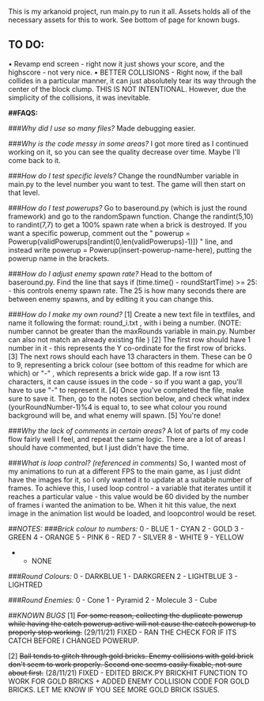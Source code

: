 This is my arkanoid project, run main.py to run it all. Assets holds all of the necessary assets for this to work. See bottom of page for known bugs. 

## TO DO:  

• Revamp end screen - right now it just shows your score, and the highscore - not very nice. 
• BETTER COLLISIONS - Right now, if the ball collides in a particular manner, it can just absolutely tear its way through the center of the block clump. THIS IS NOT INTENTIONAL. However, due the simplicity of the collisions, it was inevitable. 

**##FAQS:**

###*Why did I use so many files?* 
Made debugging easier. 

###*Why is the code messy in some areas?*
I got more tired as I continued working on it, so you can see the quality decrease over time. Maybe I'll come back to it. 

###*How do I test specific levels?*
Change the roundNumber variable in main.py to the level number you want to test. The game will then start on that level. 

###*How do I test powerups?*
Go to baseround.py (which is just the round framework) and go to the randomSpawn function. Change the randint(5,10) to randint(7,7) to get a 100% spawn rate when a brick is destroyed. If you want a specific powerup, comment out the " powerup = Powerup(validPowerups[randint(0,len(validPowerups)-1)]) " line, and instead write powerup = Powerup(insert-powerup-name-here), putting the powerup name in the brackets.

###*How do I adjust enemy spawn rate?*
Head to the bottom of baseround.py. Find the line that says if (time.time() - roundStartTime) >= 25:  - this controls enemy spawn rate. The 25 is how many seconds there are between enemy spawns, and by editing it you can change this. 

###*How do I make my own round?* 
[1] Create a new text file in textfiles, and name it following the format: round_i.txt , with i being a number. (NOTE: number cannot be greater than the maxRounds variable in main.py. Number can also not match an already existing file )
[2] The first row should have 1 number in it - this represents the Y co-ordinate for the first row of bricks. 
[3] The next rows should each have 13 characters in them. These can be 0 to 9, representing a brick colour (see bottom of this readme for which are which) or "-" , which represents a brick wide gap. If a row isnt 13 characters, it can cause issues in the code - so if you want a gap, you'll have to use "-" to represent it.
[4] Once you've completed the file, make sure to save it. Then, go to the notes section below, and check what index (yourRoundNumber-1)%4 is equal to, to see what colour you round background will be, and what enemy will spawn. 
[5] You're done! 

###*Why the lack of comments in certain areas?*
A lot of parts of my code flow fairly well I feel, and repeat the same logic. There are a lot of areas I should have commented, but I just didn't have the time. 

###*What is loop control? (referenced in comments)*
So, I wanted most of my animations to run at a different FPS to the main game, as I just didnt have the images for it, so I only wanted it to update at a suitable number of frames. To achieve this, I used loop control - a variable that iterates untill it reaches a particular value - this value would be 60 divided by the number of frames i wanted the animation to be. When it hit this value, the next image in the animation list would be loaded, and loopcontrol would be reset.  



##*NOTES:*
###*Brick colour to numbers:*
0 - BLUE
1 - CYAN
2 - GOLD
3 - GREEN
4 - ORANGE
5 - PINK
6 - RED
7 - SILVER
8 - WHITE
9 - YELLOW
- - NONE

###*Round Colours:*
0 - DARKBLUE
1 - DARKGREEN
2 - LIGHTBLUE
3 - LIGHTRED

###*Round Enemies:*
0 - Cone
1 - Pyramid
2 - Molecule
3 - Cube 




##*KNOWN BUGS*
[1] ~~For some reason, collecting the duplicate powerup while having the catch powerup active will not cause the catcch powerup to properly stop working.~~ (29/11/21) FIXED - RAN THE CHECK FOR IF ITS CATCH BEFORE I CHANGED POWERUP. 

[2] ~~Ball tends to glitch through gold bricks. Enemy collisions with gold brick don't seem to work properly. Second one seems easily fixable, not sure about first.~~ (28/11/21) FIXED - EDITED BRICK.PY BRICKHIT FUNCTION TO WORK FOR GOLD BRICKS + ADDED ENEMY COLLISION CODE FOR GOLD BRICKS. LET ME KNOW IF YOU SEE MORE GOLD BRICK ISSUES. 
